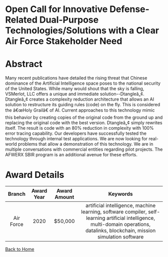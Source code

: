 
Open Call for Innovative Defense-Related Dual-Purpose Technologies/Solutions with a Clear Air Force Stakeholder Need
====================================================================================================================

# Abstract


Many recent publications have detailed the rising threat that Chinese dominance of the Artificial Intelligence space poses to the national security of the United States. While many would shout that the sky is falling, VSMerlot, LLC offers a unique and immediate solution--Dtangleâ„¢. Dtangleâ„¢ creates a complexity reduction architecture that allows an AI solution to restructure its guiding rules (code) on the fly. This is considered the â€œHoly Grailâ€ of AI. Current approaches to this technology mimic this behavior by creating copies of the original code from the ground up and replacing the original code with the best version. Dtangleâ„¢ simply rewrites itself. The result is code with an 80% reduction in complexity with 100% error tracing capability. Our developers have successfully tested the technology through internal test applications. We are now looking for real-world problems that allow a demonstration of this technology. We are in multiple conversations with commercial entities regarding pilot projects. The AFWERX SBIR program is an additional avenue for these efforts.  

# Award Details

|Branch|Award Year|Award Amount|Keywords|
| :---: | :---: | :---: | :---: |
|Air Force|2020|$50,000|artificial intelligence, machine learning, software compiler, self-learning artificial intelligence, multi-domain operations, datalinks, blockchain, mission simulation software|
  
  


[Back to Home](https://github.com/chrischow/dod_sbir_awards/DJ/#1663)